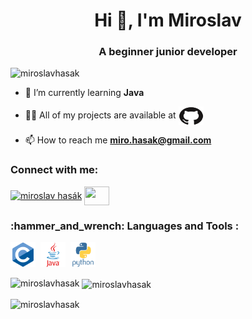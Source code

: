 <h1 align="center">Hi 👋, I'm Miroslav</h1>
<h3 align="center">A beginner junior developer</h3>


<p align="left"> <img src="https://komarev.com/ghpvc/?username=miroslavhasak&label=Profile%20views&color=0e75b6&style=flat" alt="miroslavhasak" /> </p>

- 🌱 I’m currently learning **Java**

- 👨‍💻 All of my projects are available at <a href="https://github.com/Miroslavhasak" target="blank"><img align="center" src="https://github.com/devicons/devicon/blob/master/icons/github/github-original.svg" alt="miroslav hasák" height="30" width="40" /></a>

- 📫 How to reach me **miro.hasak@gmail.com**

<h3 align="left">Connect with me:</h3>
<p align="left">
<a href="https://www.linkedin.com/in/miroslav-hasák-63378b21b/" target="blank"><img align="center" src="https://raw.githubusercontent.com/rahuldkjain/github-profile-readme-generator/master/src/images/icons/Social/linked-in-alt.svg" alt="miroslav hasák" height="30" width="40" /></a>
<a href="mailto:miro.hasak@gmail.com" target="blank" rel="noreferrer"> <img align="center" src="https://logodix.com/logo/877390.png" height="30" width="40" /></a>
</p>

<h3 align="left">:hammer_and_wrench: Languages and Tools :</h3>
<img src="https://github.com/devicons/devicon/blob/master/icons/c/c-original.svg" title="C" alt="C" width="40" height="40"/>&nbsp;</a> 
<img src="https://github.com/devicons/devicon/blob/master/icons/java/java-original-wordmark.svg" title="Java" alt="Java" width="40" height="40"/>&nbsp;</a> 
<img src="https://github.com/devicons/devicon/blob/master/icons/python/python-original-wordmark.svg" title="Java" alt="Java" width="40" height="40"/>&nbsp;</a> 
</p>

<p><img align="left" src="https://github-readme-stats.vercel.app/api/top-langs?username=miroslavhasak&show_icons=true&locale=en&layout=compact" alt="miroslavhasak" /></p>

<p>&nbsp;<img align="center" src="https://github-readme-stats.vercel.app/api?username=miroslavhasak&show_icons=true&locale=en" alt="miroslavhasak" /></p>

<p><img align="center" src="https://github-readme-streak-stats.herokuapp.com/?user=miroslavhasak&" alt="miroslavhasak" /></p>
